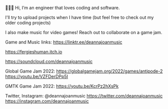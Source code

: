 👩🏻‍💻 Hi, I’m an engineer that loves coding and software.

I'll try to upload projects when I have time (but feel free to check out my older coding projects)


I also make music for video games! Reach out to collaborate on a game jam.

Game and Music links:
https://linktr.ee/deannajoanmusic

https://fergieshuman.itch.io

https://soundcloud.com/deannajoanmusic

Global Game Jam 2022:
https://globalgamejam.org/2022/games/antipode-2
https://youtu.be/VZFDerDPp5I

GMTK Game Jam 2022:
https://youtu.be/KcrPz2hXsPk

Twitter, Instagram: @deannajoanmusic
https://twitter.com/deannajoanmusic
https://instagram.com/deannajoanmusic




<!---
multitalented/multitalented is a ✨ special ✨ repository because its `README.md` (this file) appears on your GitHub profile.
You can click the Preview link to take a look at your changes.
--->
